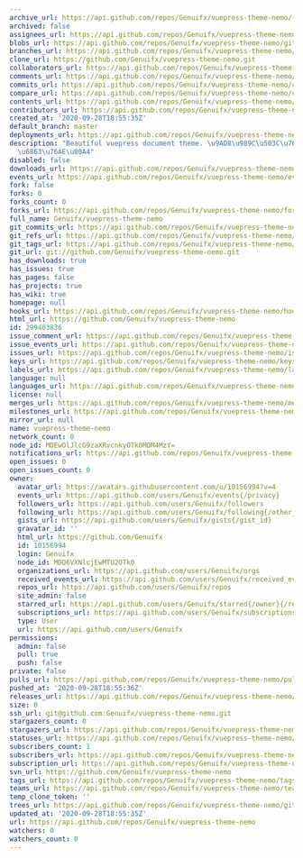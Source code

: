 ```yaml
---
archive_url: https://api.github.com/repos/Genuifx/vuepress-theme-nemo/{archive_format}{/ref}
archived: false
assignees_url: https://api.github.com/repos/Genuifx/vuepress-theme-nemo/assignees{/user}
blobs_url: https://api.github.com/repos/Genuifx/vuepress-theme-nemo/git/blobs{/sha}
branches_url: https://api.github.com/repos/Genuifx/vuepress-theme-nemo/branches{/branch}
clone_url: https://github.com/Genuifx/vuepress-theme-nemo.git
collaborators_url: https://api.github.com/repos/Genuifx/vuepress-theme-nemo/collaborators{/collaborator}
comments_url: https://api.github.com/repos/Genuifx/vuepress-theme-nemo/comments{/number}
commits_url: https://api.github.com/repos/Genuifx/vuepress-theme-nemo/commits{/sha}
compare_url: https://api.github.com/repos/Genuifx/vuepress-theme-nemo/compare/{base}...{head}
contents_url: https://api.github.com/repos/Genuifx/vuepress-theme-nemo/contents/{+path}
contributors_url: https://api.github.com/repos/Genuifx/vuepress-theme-nemo/contributors
created_at: '2020-09-28T18:55:35Z'
default_branch: master
deployments_url: https://api.github.com/repos/Genuifx/vuepress-theme-nemo/deployments
description: "Beautiful vuepress document theme. \u9AD8\u989C\u503C\u7684vuepress\u6587\
  \u6863\u76AE\u80A4"
disabled: false
downloads_url: https://api.github.com/repos/Genuifx/vuepress-theme-nemo/downloads
events_url: https://api.github.com/repos/Genuifx/vuepress-theme-nemo/events
fork: false
forks: 0
forks_count: 0
forks_url: https://api.github.com/repos/Genuifx/vuepress-theme-nemo/forks
full_name: Genuifx/vuepress-theme-nemo
git_commits_url: https://api.github.com/repos/Genuifx/vuepress-theme-nemo/git/commits{/sha}
git_refs_url: https://api.github.com/repos/Genuifx/vuepress-theme-nemo/git/refs{/sha}
git_tags_url: https://api.github.com/repos/Genuifx/vuepress-theme-nemo/git/tags{/sha}
git_url: git://github.com/Genuifx/vuepress-theme-nemo.git
has_downloads: true
has_issues: true
has_pages: false
has_projects: true
has_wiki: true
homepage: null
hooks_url: https://api.github.com/repos/Genuifx/vuepress-theme-nemo/hooks
html_url: https://github.com/Genuifx/vuepress-theme-nemo
id: 299403836
issue_comment_url: https://api.github.com/repos/Genuifx/vuepress-theme-nemo/issues/comments{/number}
issue_events_url: https://api.github.com/repos/Genuifx/vuepress-theme-nemo/issues/events{/number}
issues_url: https://api.github.com/repos/Genuifx/vuepress-theme-nemo/issues{/number}
keys_url: https://api.github.com/repos/Genuifx/vuepress-theme-nemo/keys{/key_id}
labels_url: https://api.github.com/repos/Genuifx/vuepress-theme-nemo/labels{/name}
language: null
languages_url: https://api.github.com/repos/Genuifx/vuepress-theme-nemo/languages
license: null
merges_url: https://api.github.com/repos/Genuifx/vuepress-theme-nemo/merges
milestones_url: https://api.github.com/repos/Genuifx/vuepress-theme-nemo/milestones{/number}
mirror_url: null
name: vuepress-theme-nemo
network_count: 0
node_id: MDEwOlJlcG9zaXRvcnkyOTk0MDM4MzY=
notifications_url: https://api.github.com/repos/Genuifx/vuepress-theme-nemo/notifications{?since,all,participating}
open_issues: 0
open_issues_count: 0
owner:
  avatar_url: https://avatars.githubusercontent.com/u/10156994?v=4
  events_url: https://api.github.com/users/Genuifx/events{/privacy}
  followers_url: https://api.github.com/users/Genuifx/followers
  following_url: https://api.github.com/users/Genuifx/following{/other_user}
  gists_url: https://api.github.com/users/Genuifx/gists{/gist_id}
  gravatar_id: ''
  html_url: https://github.com/Genuifx
  id: 10156994
  login: Genuifx
  node_id: MDQ6VXNlcjEwMTU2OTk0
  organizations_url: https://api.github.com/users/Genuifx/orgs
  received_events_url: https://api.github.com/users/Genuifx/received_events
  repos_url: https://api.github.com/users/Genuifx/repos
  site_admin: false
  starred_url: https://api.github.com/users/Genuifx/starred{/owner}{/repo}
  subscriptions_url: https://api.github.com/users/Genuifx/subscriptions
  type: User
  url: https://api.github.com/users/Genuifx
permissions:
  admin: false
  pull: true
  push: false
private: false
pulls_url: https://api.github.com/repos/Genuifx/vuepress-theme-nemo/pulls{/number}
pushed_at: '2020-09-28T18:55:36Z'
releases_url: https://api.github.com/repos/Genuifx/vuepress-theme-nemo/releases{/id}
size: 0
ssh_url: git@github.com:Genuifx/vuepress-theme-nemo.git
stargazers_count: 0
stargazers_url: https://api.github.com/repos/Genuifx/vuepress-theme-nemo/stargazers
statuses_url: https://api.github.com/repos/Genuifx/vuepress-theme-nemo/statuses/{sha}
subscribers_count: 1
subscribers_url: https://api.github.com/repos/Genuifx/vuepress-theme-nemo/subscribers
subscription_url: https://api.github.com/repos/Genuifx/vuepress-theme-nemo/subscription
svn_url: https://github.com/Genuifx/vuepress-theme-nemo
tags_url: https://api.github.com/repos/Genuifx/vuepress-theme-nemo/tags
teams_url: https://api.github.com/repos/Genuifx/vuepress-theme-nemo/teams
temp_clone_token: ''
trees_url: https://api.github.com/repos/Genuifx/vuepress-theme-nemo/git/trees{/sha}
updated_at: '2020-09-28T18:55:35Z'
url: https://api.github.com/repos/Genuifx/vuepress-theme-nemo
watchers: 0
watchers_count: 0
---
```



